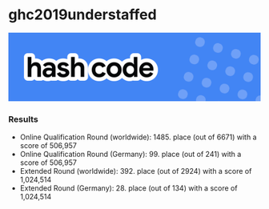# ghc2019understaffed

![logo.png](logo.png)

### Results
* Online Qualification Round (worldwide): 1485. place (out of 6671) with a score of 506,957
* Online Qualification Round (Germany): 99. place (out of 241) with a score of 506,957
* Extended Round (worldwide):  392. place (out of 2924) with a score of 1,024,514
* Extended Round (Germany): 28. place (out of 134) with a score of 1,024,514
